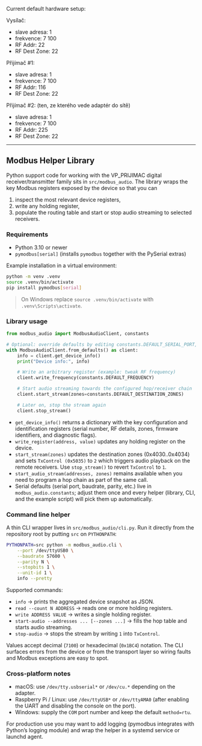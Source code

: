 Current default hardware setup:


Vysílač:
- slave adresa: 1
- frekvence: 7 100
- RF Addr: 22
- RF Dest Zone: 22

Přijímač #1:
- slave adresa: 1
- frekvence: 7 100
- RF Addr: 116
- RF Dest Zone: 22

Přijímač #2: (ten, ze kterého vede adaptér do sítě)
- slave adresa: 1
- frekvence: 7 100
- RF Addr: 225
- RF Dest Zone: 22

---

## Modbus Helper Library

Python support code for working with the VP_PRIJIMAC digital receiver/transmitter family sits in `src/modbus_audio`. The library wraps the key Modbus registers exposed by the device so that you can

1. inspect the most relevant device registers,
2. write any holding register,
3. populate the routing table and start or stop audio streaming to selected receivers.

### Requirements

- Python 3.10 or newer
- `pymodbus[serial]` (installs `pymodbus` together with the PySerial extras)

Example installation in a virtual environment:

```bash
python -m venv .venv
source .venv/bin/activate
pip install pymodbus[serial]
```

> On Windows replace `source .venv/bin/activate` with `.venv\Scripts\activate`.

### Library usage

```python
from modbus_audio import ModbusAudioClient, constants

# Optional: override defaults by editing constants.DEFAULT_SERIAL_PORT, etc.
with ModbusAudioClient.from_defaults() as client:
    info = client.get_device_info()
    print("Device info:", info)

    # Write an arbitrary register (example: tweak RF frequency)
    client.write_frequency(constants.DEFAULT_FREQUENCY)

    # Start audio streaming towards the configured hop/receiver chain
    client.start_stream(zones=constants.DEFAULT_DESTINATION_ZONES)

    # Later on, stop the stream again
    client.stop_stream()
```

- `get_device_info()` returns a dictionary with the key configuration and identification registers (serial number, RF details, zones, firmware identifiers, and diagnostic flags).
- `write_register(address, value)` updates any holding register on the device.
- `start_stream(zones)` updates the destination zones (0x4030..0x4034) and sets `TxControl (0x5035)` to `2` which triggers audio playback on the remote receivers. Use `stop_stream()` to revert `TxControl` to `1`.
- `start_audio_stream(addresses, zones)` remains available when you need to program a hop chain as part of the same call.
- Serial defaults (serial port, baudrate, parity, etc.) live in `modbus_audio.constants`; adjust them once and every helper (library, CLI, and the example script) will pick them up automatically.

### Command line helper

A thin CLI wrapper lives in `src/modbus_audio/cli.py`. Run it directly from the repository root by putting `src` on `PYTHONPATH`:

```bash
PYTHONPATH=src python -m modbus_audio.cli \
    --port /dev/ttyUSB0 \
    --baudrate 57600 \
    --parity N \
    --stopbits 1 \
    --unit-id 1 \
    info --pretty
```

Supported commands:

- `info` → prints the aggregated device snapshot as JSON.
- `read --count N ADDRESS` → reads one or more holding registers.
- `write ADDRESS VALUE` → writes a single holding register.
- `start-audio --addresses ... [--zones ...]` → fills the hop table and starts audio streaming.
- `stop-audio` → stops the stream by writing `1` into `TxControl`.

Values accept decimal (`7100`) or hexadecimal (`0x1BC4`) notation. The CLI surfaces errors from the device or from the transport layer so wiring faults and Modbus exceptions are easy to spot.

### Cross-platform notes

- macOS: use `/dev/tty.usbserial*` or `/dev/cu.*` depending on the adapter.
- Raspberry Pi / Linux: use `/dev/ttyUSB*` or `/dev/ttyAMA0` (after enabling the UART and disabling the console on the port).
- Windows: supply the `COM` port number and keep the default `method=rtu`.

For production use you may want to add logging (pymodbus integrates with Python’s logging module) and wrap the helper in a systemd service or launchd agent.
